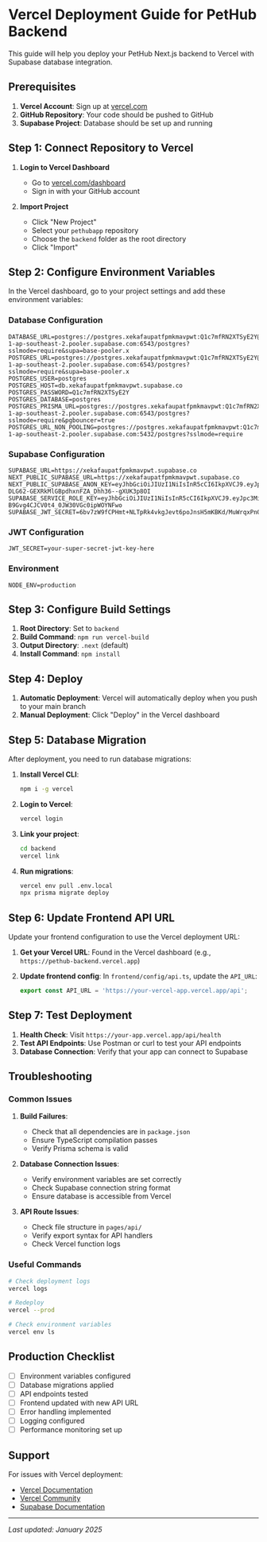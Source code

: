 # Vercel Deployment Guide for PetHub Backend

This guide will help you deploy your PetHub Next.js backend to Vercel with Supabase database integration.

## Prerequisites

1. **Vercel Account**: Sign up at [vercel.com](https://vercel.com)
2. **GitHub Repository**: Your code should be pushed to GitHub
3. **Supabase Project**: Database should be set up and running

## Step 1: Connect Repository to Vercel

1. **Login to Vercel Dashboard**
   - Go to [vercel.com/dashboard](https://vercel.com/dashboard)
   - Sign in with your GitHub account

2. **Import Project**
   - Click "New Project"
   - Select your `pethubapp` repository
   - Choose the `backend` folder as the root directory
   - Click "Import"

## Step 2: Configure Environment Variables

In the Vercel dashboard, go to your project settings and add these environment variables:

### Database Configuration
```
DATABASE_URL=postgres://postgres.xekafaupatfpmkmavpwt:Q1c7mfRN2XTSyE2Y@aws-1-ap-southeast-2.pooler.supabase.com:6543/postgres?sslmode=require&supa=base-pooler.x
POSTGRES_URL=postgres://postgres.xekafaupatfpmkmavpwt:Q1c7mfRN2XTSyE2Y@aws-1-ap-southeast-2.pooler.supabase.com:6543/postgres?sslmode=require&supa=base-pooler.x
POSTGRES_USER=postgres
POSTGRES_HOST=db.xekafaupatfpmkmavpwt.supabase.co
POSTGRES_PASSWORD=Q1c7mfRN2XTSyE2Y
POSTGRES_DATABASE=postgres
POSTGRES_PRISMA_URL=postgres://postgres.xekafaupatfpmkmavpwt:Q1c7mfRN2XTSyE2Y@aws-1-ap-southeast-2.pooler.supabase.com:6543/postgres?sslmode=require&pgbouncer=true
POSTGRES_URL_NON_POOLING=postgres://postgres.xekafaupatfpmkmavpwt:Q1c7mfRN2XTSyE2Y@aws-1-ap-southeast-2.pooler.supabase.com:5432/postgres?sslmode=require
```

### Supabase Configuration
```
SUPABASE_URL=https://xekafaupatfpmkmavpwt.supabase.co
NEXT_PUBLIC_SUPABASE_URL=https://xekafaupatfpmkmavpwt.supabase.co
NEXT_PUBLIC_SUPABASE_ANON_KEY=eyJhbGciOiJIUzI1NiIsInR5cCI6IkpXVCJ9.eyJpc3MiOiJzdXBhYmFzZSIsInJlZiI6Inhla2FmYXVwYXRmcG1rbWF2cHd0Iiwicm9sZSI6ImFub24iLCJpYXQiOjE3NTg3MTkxNjUsImV4cCI6MjA3NDI5NTE2NX0.oe-DLG62-GEXRkMlGBpdhxnFZA_Dhh36--gXUK3p8OI
SUPABASE_SERVICE_ROLE_KEY=eyJhbGciOiJIUzI1NiIsInR5cCI6IkpXVCJ9.eyJpc3MiOiJzdXBhYmFzZSIsInJlZiI6Inhla2FmYXVwYXRmcG1rbWF2cHd0Iiwicm9sZSI6InNlcnZpY2Vfcm9sZSIsImlhdCI6MTc1ODcxOTE2NSwiZXhwIjoyMDc0Mjk1MTY1fQ.Aw4NMet_xQ-B9Gvg4CJCV0t4_0JW30VGc0ipWOYNFwo
SUPABASE_JWT_SECRET=6bv7zW9fCPHmt+NLTpRk4vkgJevt6poJnsH5mKBKd/MuWrqxPn0alC8N4PPJelf35MrvFoomitGLYh84gJ0BMw==
```

### JWT Configuration
```
JWT_SECRET=your-super-secret-jwt-key-here
```

### Environment
```
NODE_ENV=production
```

## Step 3: Configure Build Settings

1. **Root Directory**: Set to `backend`
2. **Build Command**: `npm run vercel-build`
3. **Output Directory**: `.next` (default)
4. **Install Command**: `npm install`

## Step 4: Deploy

1. **Automatic Deployment**: Vercel will automatically deploy when you push to your main branch
2. **Manual Deployment**: Click "Deploy" in the Vercel dashboard

## Step 5: Database Migration

After deployment, you need to run database migrations:

1. **Install Vercel CLI**:
   ```bash
   npm i -g vercel
   ```

2. **Login to Vercel**:
   ```bash
   vercel login
   ```

3. **Link your project**:
   ```bash
   cd backend
   vercel link
   ```

4. **Run migrations**:
   ```bash
   vercel env pull .env.local
   npx prisma migrate deploy
   ```

## Step 6: Update Frontend API URL

Update your frontend configuration to use the Vercel deployment URL:

1. **Get your Vercel URL**: Found in the Vercel dashboard (e.g., `https://pethub-backend.vercel.app`)

2. **Update frontend config**: In `frontend/config/api.ts`, update the `API_URL`:
   ```typescript
   export const API_URL = 'https://your-vercel-app.vercel.app/api';
   ```

## Step 7: Test Deployment

1. **Health Check**: Visit `https://your-app.vercel.app/api/health`
2. **Test API Endpoints**: Use Postman or curl to test your API endpoints
3. **Database Connection**: Verify that your app can connect to Supabase

## Troubleshooting

### Common Issues

1. **Build Failures**:
   - Check that all dependencies are in `package.json`
   - Ensure TypeScript compilation passes
   - Verify Prisma schema is valid

2. **Database Connection Issues**:
   - Verify environment variables are set correctly
   - Check Supabase connection string format
   - Ensure database is accessible from Vercel

3. **API Route Issues**:
   - Check file structure in `pages/api/`
   - Verify export syntax for API handlers
   - Check Vercel function logs

### Useful Commands

```bash
# Check deployment logs
vercel logs

# Redeploy
vercel --prod

# Check environment variables
vercel env ls
```

## Production Checklist

- [ ] Environment variables configured
- [ ] Database migrations applied
- [ ] API endpoints tested
- [ ] Frontend updated with new API URL
- [ ] Error handling implemented
- [ ] Logging configured
- [ ] Performance monitoring set up

## Support

For issues with Vercel deployment:
- [Vercel Documentation](https://vercel.com/docs)
- [Vercel Community](https://github.com/vercel/vercel/discussions)
- [Supabase Documentation](https://supabase.com/docs)

---
*Last updated: January 2025*
